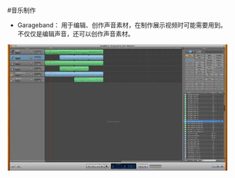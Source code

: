 #音乐制作
* Garageband：
用于编辑、创作声音素材，在制作展示视频时可能需要用到。不仅仅是编辑声音，还可以创作声音素材。


![0](../assets/digitized_tools/music_production/00.jpg)
